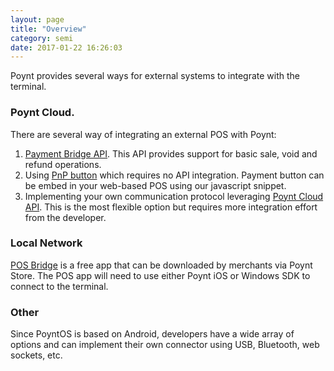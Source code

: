 ```yaml
---
layout: page
title: "Overview"
category: semi
date: 2017-01-22 16:26:03
---
```


Poynt provides several ways for external systems to integrate with the terminal.

### Poynt Cloud.

There are several way of integrating an external POS with Poynt:

1. [Payment Bridge API](integrating-payment-bridge-api.html). This API provides support for basic sale, void and refund operations.
2. Using [PnP button](plug-and-pay.html) which requires no API integration. Payment button can be embed in your web-based POS using our javascript snippet.
3. Implementing your own communication protocol leveraging [Poynt Cloud API](cloud/integrating-with-poynt-cloud-apis.html). This is the most flexible option but requires more integration effort from the developer.

### Local Network

[POS Bridge](pos-bridge.html) is a free app that can be downloaded by merchants via Poynt Store. The POS app will need to use either Poynt iOS or Windows SDK to connect to the terminal.

### Other

Since PoyntOS is based on Android, developers have a wide array of options and can implement their own connector using USB, Bluetooth, web sockets, etc.

<!-- feedback widget -->
<SCRIPT type="text/javascript">window.doorbellOptions = { appKey: 'eDRWq9iHMZLMyue0tGGchA7bvMGCFBeaHm8XBDUSkdBFcv0cYCi9eDTRBEIekznx' };(function(w, d, t) { var hasLoaded = false; function l() { if (hasLoaded) { return; } hasLoaded = true; window.doorbellOptions.windowLoaded = true; var g = d.createElement(t);g.id = 'doorbellScript';g.type = 'text/javascript';g.async = true;g.src = 'https://embed.doorbell.io/button/6657?t='+(new Date().getTime());(d.getElementsByTagName('head')[0]||d.getElementsByTagName('body')[0]).appendChild(g); } if (w.attachEvent) { w.attachEvent('onload', l); } else if (w.addEventListener) { w.addEventListener('load', l, false); } else { l(); } if (d.readyState == 'complete') { l(); } }(window, document, 'SCRIPT')); </SCRIPT>
